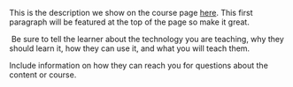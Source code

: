 This is the description we show on the course page [here](https://lab.github.com/MichalZwierzchowski-TomTom/testinglearniglabmz). This first paragraph will be featured at the top of the page so make it great.
​

​
Be sure to tell the learner about the technology you are teaching, why they should learn it, how they can use it, and what you will teach them.
​


Include information on how they can reach you for questions about the content or course. 